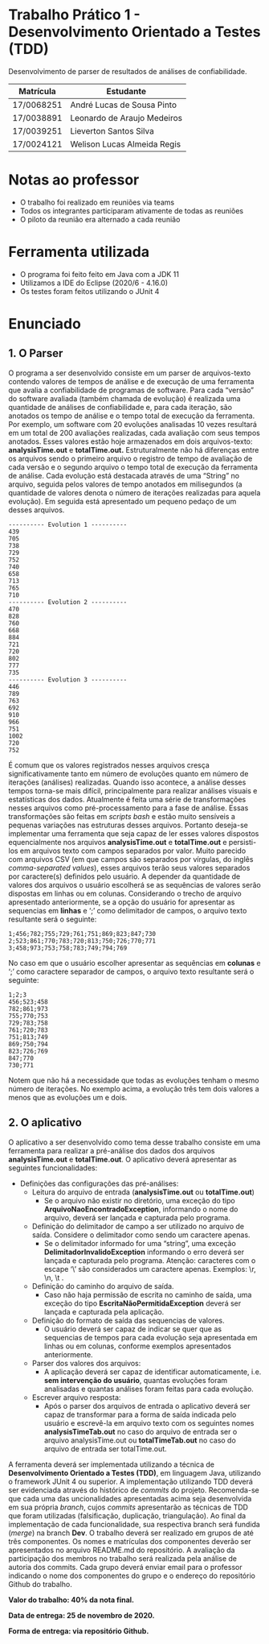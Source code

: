 # Trabalho Prático 1 - Desenvolvimento Orientado a Testes (TDD)
Desenvolvimento de parser de resultados de análises de confiabilidade.

|Matrícula | Estudante |
| -- | -- |
| 17/0068251 | André Lucas de Sousa Pinto |
| 17/0038891 | Leonardo de Araujo Medeiros |
| 17/0039251 | Lieverton Santos Silva |
| 17/0024121 | Welison Lucas Almeida Regis |

# Notas ao professor

- O trabalho foi realizado em reuniões via teams
- Todos os integrantes participaram ativamente de todas as reuniões
- O piloto da reunião era alternado a cada reunião

# Ferramenta utilizada

- O programa foi feito feito em Java com a JDK 11
- Utilizamos a IDE do Eclipse (2020/6 - 4.16.0)
- Os testes foram feitos utilizando o JUnit 4

# Enunciado

## 1. O Parser

O programa a ser desenvolvido consiste em um parser de arquivos-texto contendo valores de tempos de análise e de execução de uma ferramenta que avalia a confiabilidade de programas de software. Para cada “versão” do software avaliada (também chamada de evolução) é realizada uma quantidade de análises de confiabilidade e, para cada iteração, são anotados os tempo de análise e o tempo total de execução da ferramenta. Por exemplo, um software com 20 evoluções analisadas 10 vezes resultará em um total de 200 avaliações realizadas, cada avaliação com seus tempos anotados.
Esses valores estão hoje armazenados em dois arquivos-texto: __analysisTime.out__ e __totalTime.out.__ Estruturalmente não há diferenças entre os arquivos sendo o primeiro arquivo o registro de tempo de avaliação de cada versão e o segundo arquivo o tempo total de execução da ferramenta de análise. Cada evolução está destacada através de uma “String” no arquivo, seguida pelos valores de tempo anotados em milisegundos (a quantidade de valores denota o número de iterações realizadas para aquela evolução). Em seguida está apresentado um pequeno pedaço de um desses arquivos.

```text
---------- Evolution 1 ----------
439
705
738
729
752
740
658
713
765
710
---------- Evolution 2 ----------
470
828
760
668
884
721
720
802
777
735
---------- Evolution 3 ----------
446
789
763
692
910
966
751
1002
720
752
```

É comum que os valores registrados nesses arquivos cresça significativamente tanto em número de evoluções quanto em número de iterações (análises) realizadas. Quando isso acontece, a análise desses tempos torna-se mais difícil, principalmente para realizar análises visuais e estatísticas dos dados. Atualmente é feita uma série de transformações nesses arquivos como pré-processamento para a fase de análise. Essas transformações são feitas em *scripts bash* e estão muito sensíveis a pequenas variações nas estruturas desses arquivos.
Portanto deseja-se implementar uma ferramenta que seja capaz de ler esses valores dispostos equencialmente nos arquivos __analysisTime.out__ e __totalTime.out__ e persisti-los em arquivos texto com campos separados por valor. Muito parecido com arquivos CSV (em que campos são separados por vírgulas, do inglês *comma-separated values*), esses arquivos terão seus valores separados por caractere(s) definidos pelo usuário. A depender da quantidade de valores dos arquivos o usuário escolherá se as sequências de valores serão dispostas em linhas ou em colunas. Considerando o trecho de arquivo apresentado anteriormente, se a opção do usuário for apresentar as sequencias em __linhas__ e ‘;’ como delimitador de campos, o arquivo texto resultante será o seguinte:

```text
1;456;782;755;729;761;751;869;823;847;730
2;523;861;770;783;720;813;750;726;770;771
3;458;973;753;758;783;749;794;769
```

No caso em que o usuário escolher apresentar as sequências em __colunas__ e ‘;’ como caractere separador de campos, o arquivo texto resultante será o seguinte:

```text
1;2;3
456;523;458
782;861;973
755;770;753
729;783;758
761;720;783
751;813;749
869;750;794
823;726;769
847;770
730;771
```

Notem que não há a necessidade que todas as evoluções tenham o mesmo número de iterações. No exemplo acima, a evolução três tem dois valores a menos que as evoluções um e dois.

## 2. O aplicativo

O aplicativo a ser desenvolvido como tema desse trabalho consiste em uma ferramenta para realizar a pré-análise dos dados dos arquivos __analysisTime.out__ e __totalTime.out__. O aplicativo deverá apresentar as seguintes funcionalidades:

- Definições das configurações das pré-análises:
  - Leitura do arquivo de entrada (__analysisTime.out__ ou __totalTime.out__)
    - Se o arquivo não existir no diretório, uma exceção do tipo __ArquivoNaoEncontradoException__, informando o nome do arquivo, deverá ser lançada e capturada pelo programa.
  - Definição do delimitador de campo a ser utilizado no arquivo de saída. Considere o delimitador como sendo um caractere apenas.
    - Se o delimitador informado for uma “string”, uma exceção __DelimitadorInvalidoException__ informando o erro deverá ser lançada e capturada pelo programa. Atenção: caracteres com o escape ‘\’ são considerados um caractere apenas. Exemplos: \r, \n, \t .
  - Definição do caminho do arquivo de saída.
    - Caso não haja permissão de escrita no caminho de saída, uma exceção do tipo __EscritaNãoPermitidaException__ deverá ser lançada e capturada pela aplicação.
  - Definição do formato de saída das sequencias de valores.
    - O usuário deverá ser capaz de indicar se quer que as sequencias de tempos para cada evolução seja apresentada em linhas ou em colunas, conforme exemplos apresentados anteriormente.
  - Parser dos valores dos arquivos:
    - A aplicação deverá ser capaz de identificar automaticamente, i.e. __sem intervenção do usuário__, quantas evoluções foram analisadas e quantas análises foram feitas para cada evolução.
  - Escrever arquivo resposta:
    - Após o parser dos arquivos de entrada o aplicativo deverá ser capaz de transformar para a forma de saída indicada pelo usuário e escrevê-la em arquivo texto com os seguintes nomes __analysisTimeTab.out__ no caso do arquivo de entrada ser o arquivo analysisTime.out ou __totalTimeTab.out__ no caso do arquivo de entrada ser totalTime.out.

A ferramenta deverá ser implementada utilizando a técnica de __Desenvolvimento Orientado a Testes (TDD)__, em linguagem Java, utilizando o framework JUnit 4 ou superior. A implementação utilizando TDD deverá ser evidenciada através do histórico de *commits* do projeto. Recomenda-se que cada uma das uncionalidades apresentadas acima seja desenvolvida em sua própria *branch*, cujos *commits* apresentarão as técnicas de TDD que foram utilizadas (falsificação, duplicação, triangulação). Ao final da implementação de cada
funcionalidade, sua respectiva branch será fundida (*merge*) na branch __Dev__.
O trabalho deverá ser realizado em grupos de até três componentes. Os nomes e matrículas dos componentes deverão ser apresentados no arquivo README.md do repositório. A avaliação da participação dos membros no trabalho será realizada pela análise de autoria dos commits.
Cada grupo deverá enviar email para o professor indicando o nome dos componentes do grupo e o endereço do repositório Github do trabalho.

__Valor do trabalho: 40% da nota final.__

__Data de entrega: 25 de novembro de 2020.__

__Forma de entrega: via repositório Github.__
